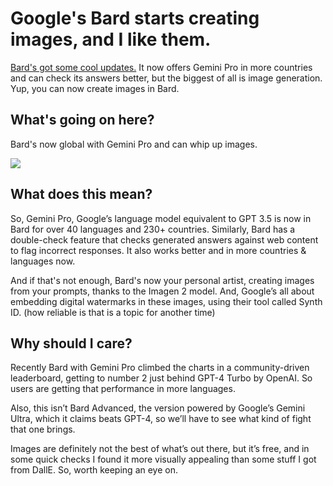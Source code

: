 # Google's Bard starts creating images, and I like them.

[Bard's got some cool updates.](https://blog.google/products/bard/google-bard-gemini-pro-image-generation/?utm_source=bensbites\&utm_medium=referral\&utm_campaign=google-s-bard-starts-creating-images-and-i-like-them) It now offers Gemini Pro in more countries and can check its answers better, but the biggest of all is image generation. Yup, you can now create images in Bard.

## What's going on here?

Bard's now global with Gemini Pro and can whip up images.

![](https://media.beehiiv.com/cdn-cgi/image/fit=scale-down,format=auto,onerror=redirect,quality=80/uploads/asset/file/abf8b39d-e174-42f1-8f58-c14e56188e66/image.png?t=1706876044)

## What does this mean?

So, Gemini Pro, Google’s language model equivalent to GPT 3.5 is now in Bard for over 40 languages and 230+ countries. Similarly, Bard has a double-check feature that checks generated answers against web content to flag incorrect responses. It also works better and in more countries & languages now.

And if that's not enough, Bard's now your personal artist, creating images from your prompts, thanks to the Imagen 2 model. And, Google’s all about embedding digital watermarks in these images, using their tool called Synth ID. (how reliable is that is a topic for another time)

## Why should I care?

Recently Bard with Gemini Pro climbed the charts in a community-driven leaderboard, getting to number 2 just behind GPT-4 Turbo by OpenAI. So users are getting that performance in more languages.

Also, this isn’t Bard Advanced, the version powered by Google’s Gemini Ultra, which it claims beats GPT-4, so we’ll have to see what kind of fight that one brings.

Images are definitely not the best of what’s out there, but it’s free, and in some quick checks I found it more visually appealing than some stuff I got from DallE. So, worth keeping an eye on.
